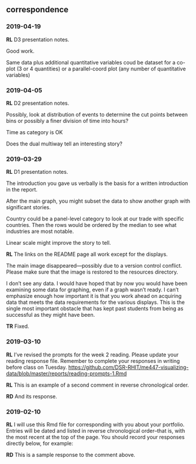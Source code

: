 
## correspondence

### 2019-04-19

**RL** D3 presentation notes.

Good work.

Same data plus additional quantitative variables coud be dataset for a
co-plot (3 or 4 quantities) or a parallel-coord plot (any number of
quantitative variables)

### 2019-04-05

**RL** D2 presentation notes.

Possibly, look at distribution of events to determine the cut points
between bins or possibly a finer division of time into hours?

Time as category is OK

Does the dual multiway tell an interesting story?

### 2019-03-29

**RL** D1 presentation notes.

The introduction you gave us verbally is the basis for a written
introduction in the report.

After the main graph, you might subset the data to show another graph
with significant stories.

Country could be a panel-level category to look at our trade with
specific countries. Then the rows would be ordered by the median to see
what industries are most notable.

Linear scale might improve the story to tell.

**RL** The links on the README page all work except for the displays.

The main image disappeared—possibly due to a version control conflict.
Please make sure that the image is restored to the resources directory.

I don’t see any data. I would have hoped that by now you would have been
examining some data for graphing, even if a graph wasn’t ready. I can’t
emphasize enough how important it is that you work ahead on acquiring
data that meets the data requirements for the various displays. This is
the single most important obstacle that has kept past students from
being as successful as they might have been.

**TR** Fixed.

### 2019-03-10

**RL** I’ve revised the prompts for the week 2 reading. Please update
your reading response file. Remember to complete your responses in
writing before class on Tuesday.
<https://github.com/DSR-RHIT/me447-visualizing-data/blob/master/reports/reading-prompts-1.Rmd>

**RL** This is an example of a second comment in reverse chronological
order.

**RD** And its response.

### 2019-02-10

**RL** I will use this Rmd file for corresponding with you about your
portfolio. Entries will be dated and listed in reverse chronological
order–that is, with the most recent at the top of the page. You should
record your responses directly below, for example:

**RD** This is a sample response to the comment above.
